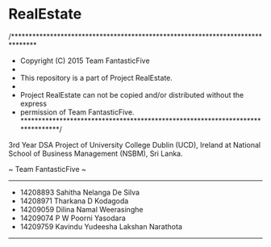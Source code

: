 # RealEstate

/*******************************************************************************
 * Copyright (C) 2015 Team FantasticFive
 * 
 * This repository is a part of Project RealEstate.
 * 
 * Project RealEstate can not be copied and/or distributed without the express
 * permission of Team FantasticFive.
 *******************************************************************************/


3rd Year DSA Project of University College Dublin (UCD), Ireland at National School of Business Management (NSBM), Sri Lanka.

~ Team FantasticFive ~
********************************************************************************

* 14208893	Sahitha Nelanga De Silva
* 14208971	Tharkana D Kodagoda
* 14209059	Dilina Namal Weerasinghe
* 14209074	P W Poorni Yasodara
* 14209759	Kavindu Yudeesha Lakshan Narathota

********************************************************************************

